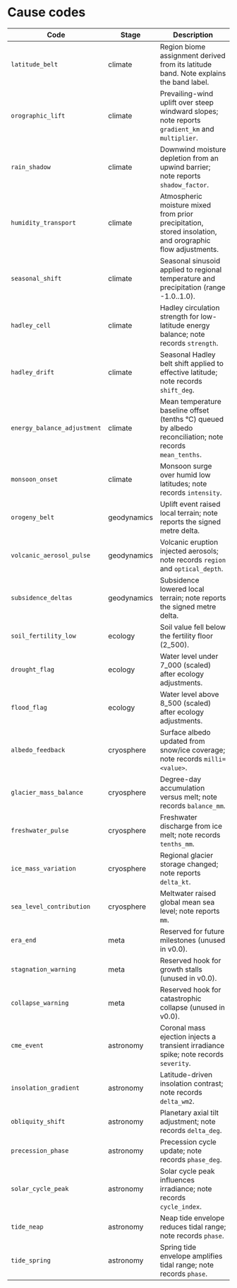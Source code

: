 # Cause codes

| Code | Stage | Description |
| ---- | ----- | ----------- |
| `latitude_belt` | climate | Region biome assignment derived from its latitude band. Note explains the band label. |
| `orographic_lift` | climate | Prevailing-wind uplift over steep windward slopes; note reports `gradient_km` and `multiplier`. |
| `rain_shadow` | climate | Downwind moisture depletion from an upwind barrier; note reports `shadow_factor`. |
| `humidity_transport` | climate | Atmospheric moisture mixed from prior precipitation, stored insolation, and orographic flow adjustments. |
| `seasonal_shift` | climate | Seasonal sinusoid applied to regional temperature and precipitation (range -1.0..1.0). |
| `hadley_cell` | climate | Hadley circulation strength for low-latitude energy balance; note records `strength`. |
| `hadley_drift` | climate | Seasonal Hadley belt shift applied to effective latitude; note records `shift_deg`. |
| `energy_balance_adjustment` | climate | Mean temperature baseline offset (tenths °C) queued by albedo reconciliation; note records `mean_tenths`. |
| `monsoon_onset` | climate | Monsoon surge over humid low latitudes; note records `intensity`. |
| `orogeny_belt` | geodynamics | Uplift event raised local terrain; note reports the signed metre delta. |
| `volcanic_aerosol_pulse` | geodynamics | Volcanic eruption injected aerosols; note records `region` and `optical_depth`. |
| `subsidence_deltas` | geodynamics | Subsidence lowered local terrain; note reports the signed metre delta. |
| `soil_fertility_low` | ecology | Soil value fell below the fertility floor (2_500). |
| `drought_flag` | ecology | Water level under 7_000 (scaled) after ecology adjustments. |
| `flood_flag` | ecology | Water level above 8_500 (scaled) after ecology adjustments. |
| `albedo_feedback` | cryosphere | Surface albedo updated from snow/ice coverage; note records `milli=<value>`. |
| `glacier_mass_balance` | cryosphere | Degree-day accumulation versus melt; note records `balance_mm`. |
| `freshwater_pulse` | cryosphere | Freshwater discharge from ice melt; note records `tenths_mm`. |
| `ice_mass_variation` | cryosphere | Regional glacier storage changed; note reports `delta_kt`. |
| `sea_level_contribution` | cryosphere | Meltwater raised global mean sea level; note reports `mm`. |
| `era_end` | meta | Reserved for future milestones (unused in v0.0). |
| `stagnation_warning` | meta | Reserved hook for growth stalls (unused in v0.0). |
| `collapse_warning` | meta | Reserved hook for catastrophic collapse (unused in v0.0). |
| `cme_event` | astronomy | Coronal mass ejection injects a transient irradiance spike; note records `severity`. |
| `insolation_gradient` | astronomy | Latitude-driven insolation contrast; note records `delta_wm2`. |
| `obliquity_shift` | astronomy | Planetary axial tilt adjustment; note records `delta_deg`. |
| `precession_phase` | astronomy | Precession cycle update; note records `phase_deg`. |
| `solar_cycle_peak` | astronomy | Solar cycle peak influences irradiance; note records `cycle_index`. |
| `tide_neap` | astronomy | Neap tide envelope reduces tidal range; note records `phase`. |
| `tide_spring` | astronomy | Spring tide envelope amplifies tidal range; note records `phase`. |
